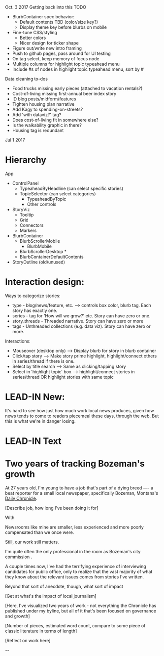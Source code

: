 

Oct. 3 2017
Getting back into this TODO
- BlurbContainer spec behavior:
    + Default contents TBD (color/size key?)
    + Display theme key before blurbs on mobile
- Fine-tune CSS/styling
    + Better colors
    + Nicer design for ticker shape
- Figure out/write new intro framing 
- Push to github pages, pass around for UI testing
- On tag select, keep memory of focus node
- Multiple columns for highlight topic typeahead menu
- Include #s of nodes in highlight topic typeahead menu, sort by #

Data cleaning to-dos
- Food trucks missing early pieces (attached to vacation rentals?)
- Cost-of-living missing first-annual beer index story
- ID blog posts/midform/features
- Tighten housing plan narrative
- Add Kagy to spending-on-streets?
- Add 'with dataviz?' tag?
- Does cost-of-living fit in somewhere else?
- Is the walkability graphic in there?
- Housing tag is redundant

Jul 1 2017

# Hierarchy

App
- ControlPanel
    + TypeaheadByHeadline (can select specific stories)
    + TopicSelector (can select categories)
        * TypeaheadByTopic
        * Other controls
- StoryViz
    + Tooltip
    + Grid
    + Connectors
    + Markers
- BlurbContainer
    + BlurbScrollerMobile
        * BlurbMobile
    + BlurbScrollerDesktop
        * 
    + BlurbContainerDefaultContents
- StoryOutline (old/unused)

# Interaction design:
Ways to categorize stories:
- type - blog/news/feature, etc. --> controls box color, blurb tag. Each story has exactly one.
- series - tag for 'How will we grow?' etc. Story can have zero or one.
- story_threads - Threaded narrative. Story can have zero or more
- tags - Unthreaded collections (e.g. data viz). Story can have zero or more.

Interactions:
- Mouseover (desktop only) --> Display blurb for story in blurb container
- Click/tap story --> Make story prime highlight, highlight/connect others in series/thread if there is one.
- Select by title search --> Same as clicking/tapping story
- Select in 'highlight topic' box --> highlight/connect stories in series/thread OR highlight stories with same topic


# LEAD-IN New:

It's hard to see how just how much work local news produces, given how news tends to come to readers piecemeal these days, through the web. But this is what we're in danger losing.


# LEAD-IN Text

# Two years of tracking Bozeman's growth

At 27 years old, I'm young to have a job that's part of a dying breed —- a beat reporter for a small local newspaper, specifically Bozeman, Montana's [Daily Chronicle](http://www.bozemandailychronicle.com/).

[Describe job, how long I've been doing it for]

With 

Newsrooms like mine are smaller, less experienced and more poorly compensated than we once were. 

Still, our work still matters.

I'm quite often the only professional in the room as Bozeman's city commission . 

A couple times now, I've had the terrifying experience of interviewing candidates for public office, only to realize that the vast majority of what they know about the relevant issues comes from stories I've written.

Beyond that sort of anecdote, though, what sort of impact

[Get at what's the impact of local journalism]

[Here, I've visualized two years of work - not everything the Chronicle has published under my byline, but all of it that's been focused on governance and growth]

[Number of pieces, estimated word count, compare to some piece of classic literature in terms of length]

[Reflect on work here]

-- 
